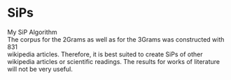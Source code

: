 # SiPs
My SiP Algorithm  
The corpus for the 2Grams as well as for the 3Grams was constructed with 831  
wikipedia articles. Therefore, it is best suited to create SiPs of other  
wikipedia articles or scientific readings. The results for works of literature  
will not be very useful.